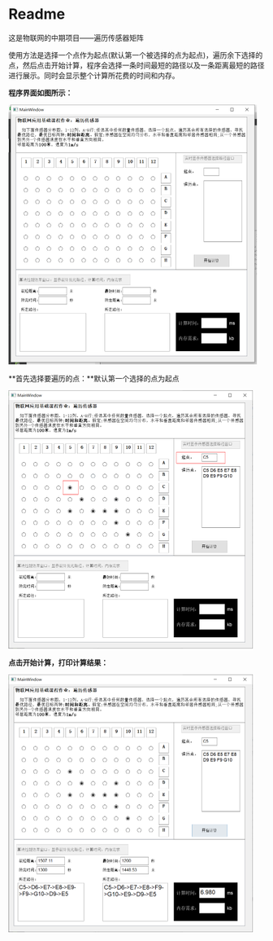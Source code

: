 # Readme

这是物联网的中期项目——遍历传感器矩阵

使用方法是选择一个点作为起点(默认第一个被选择的点为起点)，遍历余下选择的点，然后点击开始计算，程序会选择一条时间最短的路径以及一条距离最短的路径进行展示。同时会显示整个计算所花费的时间和内存。

**程序界面如图所示：**

<img src="\images\image1.png" alt="image-20201214114806616" style="zoom:50%;" />



**首先选择要遍历的点：**默认第一个选择的点为起点

<img src="\images\image2.png" alt="image-20201214114935195" style="zoom:50%;" />



**点击开始计算，打印计算结果：**

<img src="\images\image3.png" alt="image-20201214115026417" style="zoom:50%;" />

